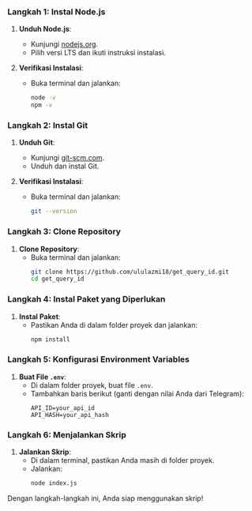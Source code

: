 ### Langkah 1: Instal Node.js

1. **Unduh Node.js**:
   - Kunjungi [nodejs.org](https://nodejs.org/).
   - Pilih versi LTS dan ikuti instruksi instalasi.

2. **Verifikasi Instalasi**:
   - Buka terminal dan jalankan:
     ```bash
     node -v
     npm -v
     ```

### Langkah 2: Instal Git

1. **Unduh Git**:
   - Kunjungi [git-scm.com](https://git-scm.com/).
   - Unduh dan instal Git.

2. **Verifikasi Instalasi**:
   - Buka terminal dan jalankan:
     ```bash
     git --version
     ```

### Langkah 3: Clone Repository

1. **Clone Repository**:
   - Buka terminal dan jalankan:
     ```bash
     git clone https://github.com/ululazmi18/get_query_id.git
     cd get_query_id
     ```

### Langkah 4: Instal Paket yang Diperlukan

1. **Instal Paket**:
   - Pastikan Anda di dalam folder proyek dan jalankan:
     ```bash
     npm install
     ```

### Langkah 5: Konfigurasi Environment Variables

1. **Buat File `.env`**:
   - Di dalam folder proyek, buat file `.env`.
   - Tambahkan baris berikut (ganti dengan nilai Anda dari Telegram):
     ```
     API_ID=your_api_id
     API_HASH=your_api_hash
     ```

### Langkah 6: Menjalankan Skrip

1. **Jalankan Skrip**:
   - Di dalam terminal, pastikan Anda masih di folder proyek.
   - Jalankan:
     ```bash
     node index.js
     ```

Dengan langkah-langkah ini, Anda siap menggunakan skrip!
